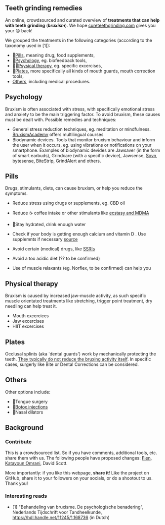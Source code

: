 ## Teeth grinding remedies

An online, crowdsourced and curated overview of **treatments that can help with teeth grinding** (***bruxism***). 
We hope [cureteethgrinding.com](http://cureteethgrinding.com/) gives you your 😊 back!

We grouped the treatments in the following categories (according to the taxonomy used in [1]):
- 💊[Pills](#pills), meaning drug, food supplements, 
- 🧠[Psychology](#psychology), eg. biofeedback tools,
- 🏃‍♀️[Psysical therapy](#physical-therapy), eg. specific excercises,
- 🦷[Plates](#plates), more specifically all kinds of mouth guards, mouth correction tools,
- [Others](#others), including medical procedures.

## Psychology
Bruxism is often associated with stress, with specifically emotional stress and anxiety to be the main triggering factor. To avoid bruxism, these causes must be dealt with. Possible remedies and techniques:
- General stress reduction techniques, eg. meditation or mindfulness. [BruxismAcademy](https://www.bruxismacademy.com) offers multilingual courses
- Biodynamic devices. Tools that monitor bruxism behaviour and inform the user when it occurs, eg. using vibrations or notifications on your smartphone. Examples of biodynamic devides are Jawsaver (in the form of smart earbuds), Grindcare (with a specific device), Jawsense, [Sovn](https://getsovn.com/), bytesense, BiteStrip, GrindAlert and others.

## Pills
Drugs, stimulants, diets, can cause bruxism, or help you reduce the symptoms. 
- Reduce stress using drugs or supplements, eg. CBD oil
- Reduce ☕ coffee intake or other stimulants like [ecstasy and MDMA](https://www.spineo.org/ecstasy-mdma-and-bruxism/)
- 🌊Stay hydrated, drink enough water
- Check if your body is getting enough calcium and vitamin D . Use supplemnts if necessary [source](https://pubmed.ncbi.nlm.nih.gov/33413308/)

- Avoid certain (medical) drugs, like [SSRIs](https://www.spineo.org/link-between-bruxism-and-selective-serotonin-reuptake-inhibitors-ssris)
- Avoid a too acidic diet (?? to be confirmed)
- Use of muscle relaxants (eg. Norflex, to be confirmed) can help you 

## Physical therapy
Bruxism is caused by increased jaw-muscle activity, as such specific muscle orientated treatments like stretching, trigger point treatment, dry needling can help treat it.
- Mouth excercices	
- Jaw excercises
- HIIT excercises

## Plates
Occlusal splints (aka 'dental guards') work by mechanically protecting the teeth. [They typically do not reduce the bruxing activity itself](https://www.spineo.org/does-a-mouth-guard-reduce-bruxism/). In specific cases, surgerly like Bite or Dental Corrections can be considered.

## Others
Other options include:
- 👅Tongue surgery
- 💉[Botox injections](https://www.spineo.org/can-botox-help-against-bruxism/)
- 👃Nasal dilators

## Background

### Contribute
This is a crowdsourced list. So if you have comments, additional tools, etc. share them with us. The following people have proposed changes: [Fien](https://www.fienjonnaert.be), [Katayoun Omrani](https://www.kaakpunt.be), David Scott.

More importantly: if you like this webpage, **share it**! Like the project on GitHub, share it to your followers on your socials, or do a shootout to us. Thank you!

### Interesting reads
- [1] "Behandeling van bruxisme. De psychologische benadering", Nederlands Tijdschrift voor Tandheelkunde, https://hdl.handle.net/11245/1.168736 (in Dutch)
